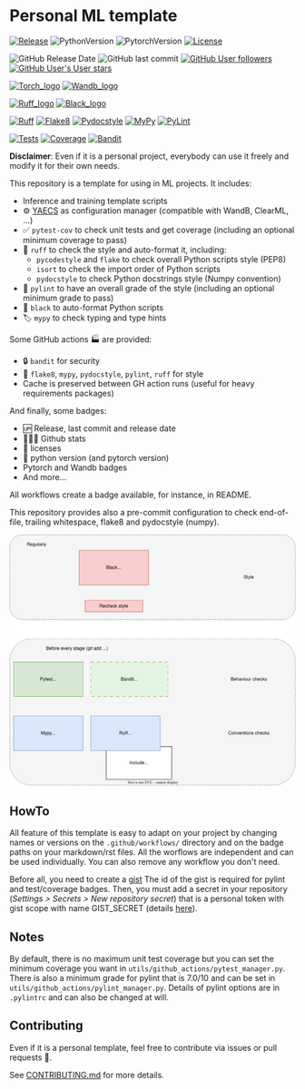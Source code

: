 # Personal ML template

[![Release](https://img.shields.io/github/v/release/valentingol/my_ml_template?include_prereleases)](https://github.com/valentingol/my_ml_template/releases)
![PythonVersion](https://img.shields.io/badge/python-3.8%20%7E%203.11-informational)
![PytorchVersion](https://img.shields.io/badge/pytorch-1.8%20%7E%201.13%20%7C%202.0-informational)
[![License](https://img.shields.io/github/license/valentingol/my_ml_template?color=999)](https://stringfixer.com/fr/MIT_license)

![GitHub Release Date](https://img.shields.io/github/release-date/valentingol/my_ml_template)
![GitHub last commit](https://img.shields.io/github/last-commit/valentingol/my_ml_template)
[![GitHub User followers](https://img.shields.io/github/followers/valentingol?label=User%20followers&style=social)](https://github.com/valentingol)
[![GitHub User's User stars](https://img.shields.io/github/stars/valentingol?label=User%20Stars&style=social)](https://github.com/valentingol)

[![Torch_logo](https://img.shields.io/badge/PyTorch-EE4C2C?style=for-the-badge&logo=pytorch&logoColor=white)](https://pytorch.org/)
[![Wandb_logo](https://img.shields.io/badge/Weights_&_Biases-FFBE00?style=for-the-badge&logo=WeightsAndBiases&logoColor=white)](https://wandb.ai/site)

[![Ruff_logo](https://img.shields.io/endpoint?url=https://raw.githubusercontent.com/charliermarsh/ruff/main/assets/badge/v1.json)](https://github.com/charliermarsh/ruff)
[![Black_logo](https://img.shields.io/badge/code%20style-black-000000.svg)](https://github.com/psf/black)

[![Ruff](https://github.com/valentingol/my_ml_template/actions/workflows/ruff.yaml/badge.svg)](https://github.com/valentingol/my_ml_template/actions/workflows/ruff.yaml)
[![Flake8](https://github.com/valentingol/my_ml_template/actions/workflows/flake.yaml/badge.svg)](https://github.com/valentingol/my_ml_template/actions/workflows/flake.yaml)
[![Pydocstyle](https://github.com/valentingol/my_ml_template/actions/workflows/pydocstyle.yaml/badge.svg)](https://github.com/valentingol/my_ml_template/actions/workflows/pydocstyle.yaml)
[![MyPy](https://github.com/valentingol/my_ml_template/actions/workflows/mypy.yaml/badge.svg)](https://github.com/valentingol/my_ml_template/actions/workflows/mypy.yaml)
[![PyLint](https://img.shields.io/endpoint?url=https://gist.githubusercontent.com/valentingol/106c646ac67294657bccf02bbe22208f/raw/workflow_template_pylint.json)](https://github.com/valentingol/my_ml_template/actions/workflows/pylint.yaml)

[![Tests](https://github.com/valentingol/my_ml_template/actions/workflows/tests.yaml/badge.svg)](https://github.com/valentingol/my_ml_template/actions/workflows/tests.yaml)
[![Coverage](https://img.shields.io/endpoint?url=https://gist.githubusercontent.com/valentingol/106c646ac67294657bccf02bbe22208f/raw/workflow_template_coverage.json)](https://github.com/valentingol/my_ml_template/actions/workflows/tests.yaml)
[![Bandit](https://github.com/valentingol/my_ml_template/actions/workflows/bandit.yaml/badge.svg)](https://github.com/valentingol/my_ml_template/actions/workflows/bandit.yaml)

**Disclaimer**: Even if it is a personal project, everybody can use it freely
and modify it for their own needs.

This repository is a template for using in ML projects. It includes:

- Inference and training template scripts
- ⚙️ [YAECS](https://github.com/valentingol/yaecs) as configuration manager
  (compatible with WandB, ClearML, ...)
- ✅ `pytest-cov` to check unit tests and get coverage (including an optional
  minimum coverage to pass)
- 🎨 `ruff` to check the style and auto-format it, including:
  - `pycodestyle` and `flake` to check overall Python scripts style (PEP8)
  - `isort` to check the import order of Python scripts
  - `pydocstyle` to check Python docstrings style (Numpy convention)
- 🎨 `pylint` to have an overall grade of the style (including an optional minimum
grade to pass)
- 🎨 `black` to auto-format Python scripts
- 🏷️ `mypy` to check typing and type hints

Some GitHub actions 🏭 are provided:

- 🔒 `bandit` for security
- 🎨 `flake8`, `mypy`, `pydocstyle`, `pylint`, `ruff` for style
- Cache is preserved between GH action runs (useful for heavy requirements packages)

And finally, some badges:

- 🆙 Release, last commit and release date
- 🧑‍🤝‍🧑 Github stats
- 📑 licenses
- 🔖 python version (and pytorch version)
- Pytorch and Wandb badges
- And more...

All workflows create a badge available, for instance, in README.

This repository provides also a pre-commit configuration to check end-of-file,
trailing whitespace, flake8 and pydocstyle (numpy).

![alt text](assets/checks.svg)

## HowTo

All feature of this template is easy to adapt on your project by changing names
or versions on the `.github/workflows/` directory and on the badge paths on your
markdown/rst files. All the worflows are independent and can be used individually.
You can also remove any workflow you don't need.

Before all, you need to create a [gist](https://gist.github.com/) The id of the
gist is required for pylint and test/coverage badges. Then, you must add a secret
in your repository (*Settings > Secrets > New repository secret*) that is a personal
token with gist scope with name GIST_SECRET (details
[here](https://github.com/Schneegans/dynamic-badges-action)).

## Notes

By default, there is no maximum unit test coverage but you can set the minimum
coverage you want in `utils/github_actions/pytest_manager.py`. There is also a
minimum grade for pylint that is 7.0/10 and can be set in
`utils/github_actions/pylint_manager.py`. Details of pylint options are in
`.pylintrc` and can also be changed at will.

## Contributing

Even if it is a personal template, feel free to contribute via issues or pull
requests 🤗.

See [CONTRIBUTING.md](CONTRIBUTING.md) for more details.
